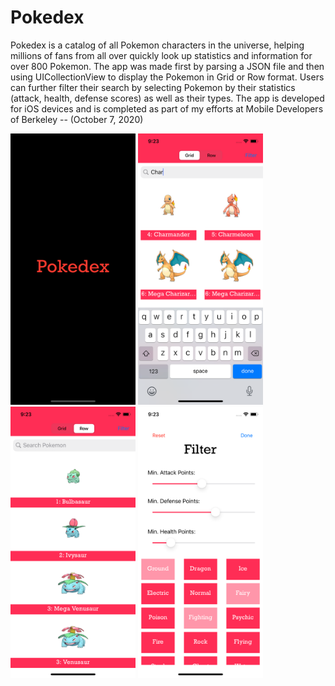 # Pokedex

Pokedex is a catalog of all Pokemon characters in the universe, helping millions of fans from all over quickly look up statistics and information for over 800 Pokemon. The app was made first by parsing a JSON file and then using UICollectionView to display the Pokemon in Grid or Row format. Users can further filter their search by selecting Pokemon by their statistics (attack, health, defense scores) as well as their types. The app is developed for iOS devices and is completed as part of my efforts at Mobile Developers of Berkeley -- (October 7, 2020)

<p float="left">
  <img src="/Pokedex1.png" width="200" />
  <img src="/Pokedex2.png" width="200" /> 
  <img src="/Pokedex3.png" width="200" />
  <img src="/Pokedex4.png" width="200" />
</p>
